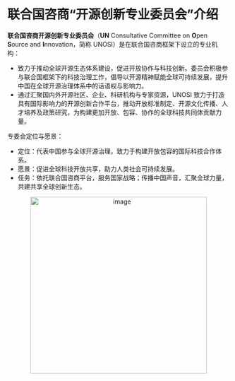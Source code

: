 # 联合国咨商“开源创新专业委员会”介绍

**联合国咨商开源创新专业委员会**（**UN** Consultative Committee on **O**pen **S**ource and **I**nnovation，简称 UNOSI）是在联合国咨商框架下设立的专业机构：

- 致力于推动全球开源生态体系建设，促进开放协作与科技创新。委员会积极参与联合国框架下的科技治理工作，倡导以开源精神赋能全球可持续发展，提升中国在全球开源治理体系中的话语权与影响力。
- 通过汇聚国内外开源社区、企业、科研机构与专家资源，UNOSI 致力于打造具有国际影响力的开源创新合作平台，推动开放标准制定、开源文化传播、人才培养及政策研究，为构建更加开放、包容、协作的全球科技共同体贡献力量。

专委会定位与愿景：
- 定位：代表中国参与全球开源治理，致力于构建开放包容的国际科技合作体系。
- 愿景：促进全球科技开放共享，助力人类社会可持续发展。
- 任务：依托联合国咨商平台，服务国家战略；传播中国声音，汇聚全球力量，共建共享全球创新生态。

<div align=center>
<img width="400" alt="image" src="https://github.com/user-attachments/assets/2e00d44e-ac86-4a4e-a3e4-ded962e2139e" />
</div>

